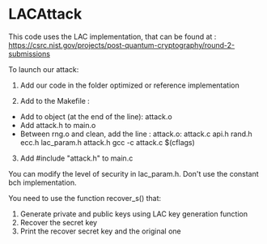 # LACAttack

This code uses the LAC implementation, that can be found at : https://csrc.nist.gov/projects/post-quantum-cryptography/round-2-submissions

To launch our attack:
1. Add our code in the folder optimized or reference implementation

2. Add to the Makefile :
  * Add to object (at the end of the line): attack.o
  * Add attack.h to main.o
  * Between rng.o and clean, add the line : attack.o: attack.c api.h rand.h ecc.h lac_param.h attack.h
                                                 gcc -c attack.c $(cflags)
3. Add #include "attack.h" to main.c

You can modify the level of security in lac_param.h. Don't use the constant bch implementation.

You need to use the function recover_s() that:
  1. Generate private and public keys using LAC key generation function
  2. Recover the secret key
  3. Print the recover secret key and the original one
